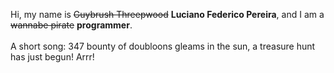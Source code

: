 Hi, my name is ~~Guybrush Threepwood~~ **Luciano Federico Pereira**, and I am a ~~wannabe pirate~~ **programmer**.<br><br>A short song: 347 bounty of doubloons gleams in the sun, a treasure hunt has just begun! Arrr!

